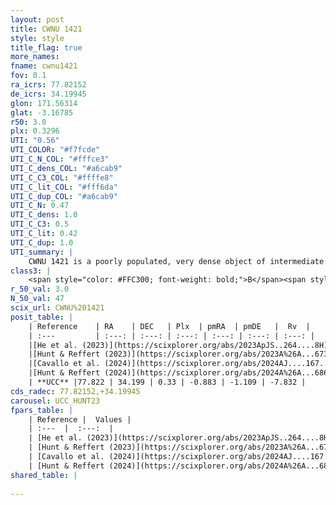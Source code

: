 ```yaml
---
layout: post
title: CWNU 1421
style: style
title_flag: true
more_names: 
fname: cwnu1421
fov: 0.1
ra_icrs: 77.82152
de_icrs: 34.19945
glon: 171.56314
glat: -3.16785
r50: 3.0
plx: 0.3296
UTI: "0.56"
UTI_COLOR: "#f7fcde"
UTI_C_N_COL: "#fffce3"
UTI_C_dens_COL: "#a6cab9"
UTI_C_C3_COL: "#ffffe8"
UTI_C_lit_COL: "#fff6da"
UTI_C_dup_COL: "#a6cab9"
UTI_C_N: 0.47
UTI_C_dens: 1.0
UTI_C_C3: 0.5
UTI_C_lit: 0.42
UTI_C_dup: 1.0
UTI_summary: |
    CWNU 1421 is a poorly populated, very dense object of intermediate C3 quality. It was recently reported in the literature.
class3: |
    <span style="color: #FFC300; font-weight: bold;">B</span><span style="color: #FFC300; font-weight: bold;">B</span>
r_50_val: 3.0
N_50_val: 47
scix_url: CWNU%201421
posit_table: |
    | Reference    | RA    | DEC   | Plx  | pmRA  | pmDE   |  Rv  |
    | :---         | :---: | :---: | :---: | :---: | :---: | :---: |
    |[He et al. (2023)](https://scixplorer.org/abs/2023ApJS..264....8H) | 77.821 | 34.204 | 0.313 | -0.879 | -1.108 | -7.83 |
    |[Hunt & Reffert (2023)](https://scixplorer.org/abs/2023A%26A...673A.114H) | 77.819 | 34.191 | 0.328 | -0.868 | -1.098 | -7.69 |
    |[Cavallo et al. (2024)](https://scixplorer.org/abs/2024AJ....167...12C) | 77.81 | 34.215 | 0.324 | -- | -- | -- |
    |[Hunt & Reffert (2024)](https://scixplorer.org/abs/2024A%26A...686A..42H) | 77.819 | 34.191 | 0.328 | -0.868 | -1.098 | -7.69 |
    | **UCC** |77.822 | 34.199 | 0.33 | -0.883 | -1.109 | -7.832 | 
cds_radec: 77.82152,+34.19945
carousel: UCC_HUNT23
fpars_table: |
    | Reference |  Values |
    | :---  |  :---:  |
    | [He et al. (2023)](https://scixplorer.org/abs/2023ApJS..264....8H) | `A0=1.8, m-M=12.1, logAge=8.75` |
    | [Hunt & Reffert (2023)](https://scixplorer.org/abs/2023A%26A...673A.114H) | `AV50=1.924, diffAV50=1.304, MOD50=12.201, logAge50=8.251` |
    | [Cavallo et al. (2024)](https://scixplorer.org/abs/2024AJ....167...12C) | `AV50=1.76, dMod50=11.96, logAge50=8.51, [Fe/H]50=-0.07` |
    | [Hunt & Reffert (2024)](https://scixplorer.org/abs/2024A%26A...686A..42H) | `MassJ=199.508` |
shared_table: |
    
---
```

